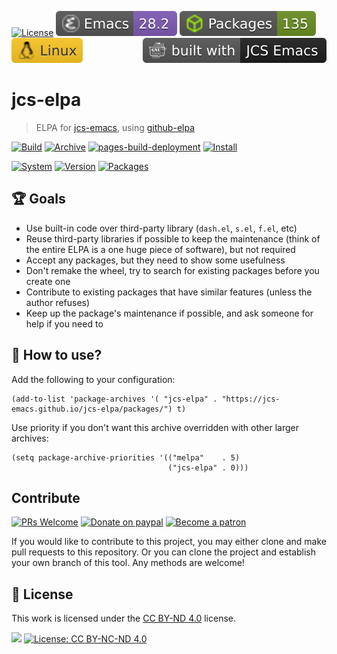 <a href="https://creativecommons.org/licenses/by-nc-nd/4.0/"><img src="https://img.shields.io/badge/License-CC_BY--NC--ND_4.0-lightgrey.svg" alt="License"></a>
<a href="https://www.gnu.org/software/emacs/download.html"><img src="https://raw.githubusercontent.com/jcs-emacs/badges/master/elpa/emacs.svg" alt="Emacs"></a>
<a href="#"><img src="https://raw.githubusercontent.com/jcs-emacs/badges/master/elpa/packages.svg" alt="Packages"></a>
<a href="#"><img src="https://raw.githubusercontent.com/jcs-emacs/badges/master/elpa/system.svg" alt="System"></a>
<a href="https://jcs-emacs.github.io/"><img align="right" src="https://raw.githubusercontent.com/jcs-emacs/badges/master/others/built-with/dark.svg" alt="Built with"></a>

<picture>
  <source media="(prefers-color-scheme: light)" srcset="./docs/etc/logo/light/sink.png">
  <source media="(prefers-color-scheme: dark)" srcset="./docs/etc/logo/dark/sink.png">
  <img align="right" width="25%" src="">
</picture>

# jcs-elpa
> ELPA for [jcs-emacs](https://github.com/jcs-emacs/jcs-emacs), using [github-elpa](https://github.com/10sr/github-elpa)

[![Build](https://github.com/jcs-emacs/jcs-elpa/actions/workflows/build.yml/badge.svg)](https://github.com/jcs-emacs/jcs-elpa/actions/workflows/build.yml)
[![Archive](https://github.com/jcs-emacs/jcs-elpa/actions/workflows/archive.yml/badge.svg)](https://github.com/jcs-emacs/jcs-elpa/actions/workflows/archive.yml)
[![pages-build-deployment](https://github.com/jcs-emacs/jcs-elpa/actions/workflows/pages/pages-build-deployment/badge.svg)](https://github.com/jcs-emacs/jcs-elpa/actions/workflows/pages/pages-build-deployment)
[![Install](https://github.com/jcs-emacs/jcs-elpa/actions/workflows/install.yml/badge.svg)](https://github.com/jcs-emacs/jcs-elpa/actions/workflows/install.yml)

[![System](https://github.com/jcs-emacs/jcs-elpa/actions/workflows/system.yml/badge.svg)](https://github.com/jcs-emacs/jcs-elpa/actions/workflows/system.yml)
[![Version](https://github.com/jcs-emacs/jcs-elpa/actions/workflows/version.yml/badge.svg)](https://github.com/jcs-emacs/jcs-elpa/actions/workflows/version.yml)
[![Packages](https://github.com/jcs-emacs/jcs-elpa/actions/workflows/packages.yml/badge.svg)](https://github.com/jcs-emacs/jcs-elpa/actions/workflows/packages.yml)

## 🏆 Goals

- Use built-in code over third-party library (`dash.el`, `s.el`, `f.el`, etc)
- Reuse third-party libraries if possible to keep the maintenance (think of the entire ELPA is a one huge piece of software), but not required
- Accept any packages, but they need to show some usefulness
- Don't remake the wheel, try to search for existing packages before you create one
- Contribute to existing packages that have similar features (unless the author refuses)
- Keep up the package's maintenance if possible, and ask someone for help if you need to

## 🔨 How to use?

Add the following to your configuration:

```elisp
(add-to-list 'package-archives '( "jcs-elpa" . "https://jcs-emacs.github.io/jcs-elpa/packages/") t)
```

Use priority if you don't want this archive overridden with other larger archives:

```elisp
(setq package-archive-priorities '(("melpa"    . 5)
                                   ("jcs-elpa" . 0)))
```

## Contribute

[![PRs Welcome](https://img.shields.io/badge/PRs-welcome-brightgreen.svg)](http://makeapullrequest.com)
[![Donate on paypal](https://img.shields.io/badge/paypal-donate-1?logo=paypal&color=blue)](https://www.paypal.me/jcs090218)
[![Become a patron](https://img.shields.io/badge/patreon-become%20a%20patron-orange.svg?logo=patreon)](https://www.patreon.com/jcs090218)

If you would like to contribute to this project, you may either clone and make pull
requests to this repository. Or you can clone the project and establish your own
branch of this tool. Any methods are welcome!

## 📝 License

This work is licensed under the [CC BY-ND 4.0](https://creativecommons.org/licenses/by-nd/4.0/) license.

[![](https://i.creativecommons.org/l/by-nc-nd/4.0/88x31.png)](https://creativecommons.org/licenses/by-nd/4.0/)
[![License: CC BY-NC-ND 4.0](https://licensebuttons.net/l/by-nc-nd/4.0/80x15.png)](https://creativecommons.org/licenses/by-nc-nd/4.0/)
